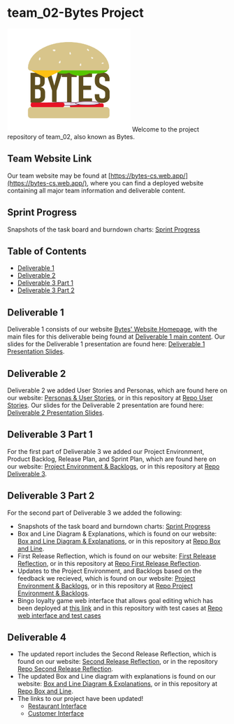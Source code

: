 # team_02-Bytes Project

<img src="https://github.com/CSCC01/team_02-project/blob/master/teamWebsite/public/assets/common/logo.png" alt="Bytes Logo" width="282" height="236">
Welcome to the project repository of team_02, also known as Bytes.

## Team Website Link

Our team website may be found at [https://bytes-cs.web.app/](https://bytes-cs.web.app/), where you can find a deployed website containing all major team information and deliverable content.

## Sprint Progress

Snapshots of the task board and burndown charts: [Sprint Progress](https://github.com/CSCC01/team_02-project/tree/master/sprintProgress)

## Table of Contents

-   [Deliverable 1](#deliverable-1)
-   [Deliverable 2](#deliverable-2)
-   [Deliverable 3 Part 1](#deliverable-3-part-1)
-   [Deliverable 3 Part 2](#deliverable-3-part-2)

## Deliverable 1

Deliverable 1 consists of our website [Bytes' Website Homepage](https://bytes-cs.web.app/), with the main files for this deliverable being found at [Deliverable 1 main content](teamWebsite/public/deliverables/d1). Our slides for the Deliverable 1 presentation are found here: [Deliverable 1 Presentation Slides](slides/deliverable1_slides.pdf).

## Deliverable 2

Deliverable 2 we added User Stories and Personas, which are found here on our website: [Personas & User Stories](https://bytes-cs.web.app/deliverables/d2/personaUserStories.html), or in this repository at [Repo User Stories](teamWebsite/public/deliverables/d2/personaUserStories.html). Our slides for the Deliverable 2 presentation are found here: [Deliverable 2 Presentation Slides](slides/deliverable2_slides.pdf).

## Deliverable 3 Part 1

For the first part of Deliverable 3 we added our Project Environment, Product Backlog, Release Plan, and Sprint Plan, which are found here on our website: [Project Environment & Backlogs](https://bytes-cs.web.app/deliverables/d3/projectEnvironmentBacklogs.html), or in this repository at [Repo Deliverable 3](teamWebsite/public/deliverables/d3/projectEnvironmentBacklogs.html).

## Deliverable 3 Part 2

For the second part of Deliverable 3 we added the following:

-   Snapshots of the task board and burndown charts: [Sprint Progress](https://github.com/CSCC01/team_02-project/tree/master/sprintProgress)
-   Box and Line Diagram & Explanations, which is found on our website: [Box and Line Diagram & Explanations](https://bytes-cs.web.app/deliverables/d3/boxAndLine.html), or in this repository at [Repo Box and Line](teamWebsite/public/deliverables/d3/boxAndLine.html).
-   First Release Reflection, which is found on our website: [First Release Reflection](https://bytes-cs.web.app/deliverables/d3/firstReleaseReflection.html), or in this repository at [Repo First Release Reflection](teamWebsite/public/deliverables/d3/).
-   Updates to the Project Environment, and Backlogs based on the feedback we recieved, which is found on our website: [Project Environment & Backlogs](https://bytes-cs.web.app/deliverables/d3/projectEnvironmentBacklogs.html), or in this repository at [Repo Project Environment & Backlogs](teamWebsite/public/deliverables/d3/projectEnvironmentBacklogs.html).
-   Bingo loyalty game web interface that allows goal editing which has been deployed at [this link](https://bytes-restaurants.herokuapp.com/) and in this repository with test cases at [Repo web interface and test cases](https://github.com/CSCC01/team_02-project/tree/master/project)

## Deliverable 4

-   The updated report includes the Second Release Reflection, which is found on our website: [Second Release Reflection](https://bytes-cs.web.app/deliverables/d4/secondReleaseReflection.html), or in the repository [Repo Second Release Reflection](teamWebsite/public/deliverables/d4/secondReleaseReflection.html).
-   The updated Box and Line diagram with explanations is found on our website: [Box and Line Diagram & Explanations](https://bytes-cs.web.app/deliverables/d4/newBoxAndLine.html), or in this repository at [Repo Box and Line](teamWebsite/public/deliverables/d4/newBoxAndLine.html).
-   The links to our project have been updated!
    -   [Restaurant Interface](https://bytes-restaurants.herokuapp.com/)
    -   [Customer Interface](https://bytes-rewards.herokuapp.com/)
